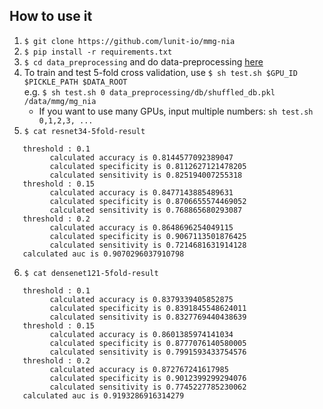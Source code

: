 
## How to use it 
1. `$ git clone https://github.com/lunit-io/mmg-nia`  
2. `$ pip install -r requirements.txt` 
3. `$ cd data_preprocessing` and do data-preprocessing [here](https://github.com/lunit-io/mmg-model-nia/tree/master/data_preprocessing)
4. To train and test 5-fold cross validation, use `$ sh test.sh $GPU_ID $PICKLE_PATH $DATA_ROOT` \
e.g. `$ sh test.sh 0 data_preprocessing/db/shuffled_db.pkl /data/mmg/mg_nia`  
    - If you want to use many GPUs, input multiple numbers: `sh test.sh 0,1,2,3, ...`
5. `$ cat resnet34-5fold-result`  
```  
   threshold : 0.1
         calculated accuracy is 0.8144577092389047
         calculated specificity is 0.8112627121478205
         calculated sensitivity is 0.825194007255318
   threshold : 0.15
         calculated accuracy is 0.8477143885489631
         calculated specificity is 0.8706655574469052
         calculated sensitivity is 0.768865680293087
   threshold : 0.2
         calculated accuracy is 0.8648696254049115
         calculated specificity is 0.9067113501876425
         calculated sensitivity is 0.7214681631914128
   calculated auc is 0.9070296037910798
```  
6. `$ cat densenet121-5fold-result`  
```  
   threshold : 0.1
         calculated accuracy is 0.8379339405852875
         calculated specificity is 0.8391845548624011
         calculated sensitivity is 0.8327769440438639
   threshold : 0.15
         calculated accuracy is 0.8601385974141034
         calculated specificity is 0.8777076140580005
         calculated sensitivity is 0.7991593433754576
   threshold : 0.2
         calculated accuracy is 0.872767241617985
         calculated specificity is 0.9012399299294076
         calculated sensitivity is 0.7745227785230062
   calculated auc is 0.9193286916314279
```

